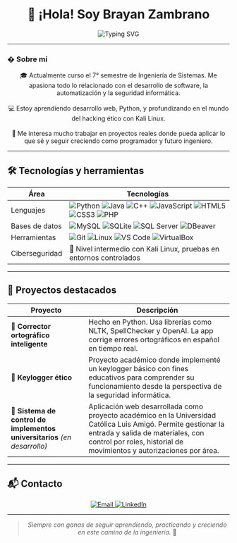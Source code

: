 <h1 align="center">👋 ¡Hola! Soy Brayan Zambrano</h1>

<div align="center">
  <img src="https://readme-typing-svg.demolab.com?font=Fira+Code&size=22&duration=3000&pause=1000&color=00F7FF&center=true&vCenter=true&width=800&lines=Estudiante+de+Ingeniería+de+Sistemas;Apasionado+por+el+Desarrollo,+la+Automatización+y+la+Ciberseguridad;En+constante+aprendizaje+y+crecimiento+profesional" alt="Typing SVG" />
</div>

---

### � Sobre mí
<p align="center">
🎓 Actualmente curso el 7° semestre de Ingeniería de Sistemas. Me apasiona todo lo relacionado con el desarrollo de software, la automatización y la seguridad informática.<br><br>
💻 Estoy aprendiendo desarrollo web, Python, y profundizando en el mundo del hacking ético con Kali Linux.<br><br>
🚀 Me interesa mucho trabajar en proyectos reales donde pueda aplicar lo que sé y seguir creciendo como programador y futuro ingeniero.
</p>

---

## 🛠️ Tecnologías y herramientas

<div align="center">
  
| **Área**         | **Tecnologías**                                                                                                                                                                                                                                                                                                                                 |
|-------------------|-------------------------------------------------------------------------------------------------------------------------------------------------------------------------------------------------------------------------------------------------------------------------------------------------------------------------------------------------|
| Lenguajes        | ![Python](https://img.shields.io/badge/Python-3776AB?style=for-the-badge&logo=python&logoColor=white) ![Java](https://img.shields.io/badge/Java-007396?style=for-the-badge&logo=java&logoColor=white) ![C++](https://img.shields.io/badge/C++-00599C?style=for-the-badge&logo=c%2B%2B&logoColor=white) ![JavaScript](https://img.shields.io/badge/JavaScript-F7DF1E?style=for-the-badge&logo=javascript&logoColor=black) ![HTML5](https://img.shields.io/badge/HTML-E34F26?style=for-the-badge&logo=html5&logoColor=white) ![CSS3](https://img.shields.io/badge/CSS-1572B6?style=for-the-badge&logo=css3&logoColor=white) ![PHP](https://img.shields.io/badge/PHP-777BB4?style=for-the-badge&logo=php&logoColor=white) |
| Bases de datos   | ![MySQL](https://img.shields.io/badge/MySQL-4479A1?style=for-the-badge&logo=mysql&logoColor=white) ![SQLite](https://img.shields.io/badge/SQLite-003B57?style=for-the-badge&logo=sqlite&logoColor=white) ![SQL Server](https://img.shields.io/badge/SQL_Server-CC2927?style=for-the-badge&logo=microsoft-sql-server&logoColor=white) ![DBeaver](https://img.shields.io/badge/DBeaver-372923?style=for-the-badge&logoColor=white) |
| Herramientas     | ![Git](https://img.shields.io/badge/Git-F05032?style=for-the-badge&logo=git&logoColor=white) ![Linux](https://img.shields.io/badge/Linux-FCC624?style=for-the-badge&logo=linux&logoColor=black) ![VS Code](https://img.shields.io/badge/VS_Code-007ACC?style=for-the-badge&logo=visual-studio-code&logoColor=white) ![VirtualBox](https://img.shields.io/badge/VirtualBox-183A61?style=for-the-badge&logo=virtualbox&logoColor=white) |
| Ciberseguridad   | 🔐 Nivel intermedio con Kali Linux, pruebas en entornos controlados |

</div>

---

## 🚀 Proyectos destacados

<div align="center">

| Proyecto | Descripción |
|----------|-------------|
| **🧠 Corrector ortográfico inteligente** | Hecho en Python. Usa librerías como NLTK, SpellChecker y OpenAI. La app corrige errores ortográficos en español en tiempo real. |
| **🔐 Keylogger ético** | Proyecto académico donde implementé un keylogger básico con fines educativos para comprender su funcionamiento desde la perspectiva de la seguridad informática. |
| **🧾 Sistema de control de implementos universitarios** *(en desarrollo)* | Aplicación web desarrollada como proyecto académico en la Universidad Católica Luis Amigó. Permite gestionar la entrada y salida de materiales, con control por roles, historial de movimientos y autorizaciones por área. |

</div>

---

## 📬 Contacto

<p align="center">
  <a href="mailto:brayansantiagozambranoguzman@gmail.com">
    <img src="https://img.shields.io/badge/Gmail-D14836?style=for-the-badge&logo=gmail&logoColor=white" alt="Email">
  </a>
  <a href="https://www.linkedin.com/in/brayan-santiago-zambrano-guzman-52348b250/">
    <img src="https://img.shields.io/badge/LinkedIn-0077B5?style=for-the-badge&logo=linkedin&logoColor=white" alt="LinkedIn">
  </a>
</p>

---

<blockquote align="center">
  <p><em>Siempre con ganas de seguir aprendiendo, practicando y creciendo en este camino de la ingeniería.</em> 🚀</p>
</blockquote>



